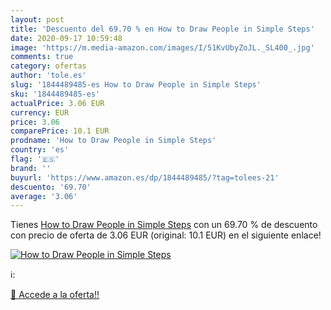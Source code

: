 ```yaml
---
layout: post
title: 'Descuento del 69.70 % en How to Draw People in Simple Steps'
date: 2020-09-17 10:59:48
image: 'https://m.media-amazon.com/images/I/51KvUbyZoJL._SL400_.jpg'
comments: true
category: ofertas
author: 'tole.es'
slug: '1844489485-es How to Draw People in Simple Steps'
sku: '1844489485-es'
actualPrice: 3.06 EUR
currency: EUR
price: 3.06
comparePrice: 10.1 EUR
prodname: 'How to Draw People in Simple Steps'
country: 'es'
flag: '🇪🇸'
brand: ''
buyurl: 'https://www.amazon.es/dp/1844489485/?tag=tolees-21'
descuento: '69.70'
average: '3.06'
---
```


Tienes [How to Draw People in Simple Steps](https://www.amazon.es/dp/1844489485/?tag=tolees-21) con un 69.70 % de descuento con precio de oferta de 3.06 EUR (original: 10.1 EUR) en el siguiente enlace!

[![How to Draw People in Simple Steps](https://m.media-amazon.com/images/I/51KvUbyZoJL._SL400_.jpg)](https://www.amazon.es/dp/1844489485/?tag=tolees-21)

ℹ️:


[🛒 Accede a la oferta!!](https://www.amazon.es/dp/1844489485/?tag=tolees-21)

